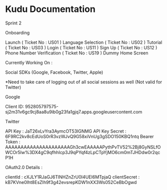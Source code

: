 #  Kudu Documentation

Sprint 2

Onboarding

Launch ( Ticket No : US01 )
Language Selection ( Ticket No : US02 )
Tutorial ( Ticket No : US03 ) 
Login ( Ticket No : US11 )
Sign Up ( Ticket No : US12 )
Phone Number Verification ( Ticket No : US19 )
Dummy Home Screen

Currently Working On :

Social SDKs (Google, Facebook, Twitter, Apple)

*Need to take care of logging out of all social sessions as well (Not valid for Twitter)

Google 

Client ID: 
952805797575-sj2m31v6gc9cj8aa8u9ib0g23fa1gjq7.apps.googleusercontent.com

Twitter

API Key : JaT26xLvYra3AymcOT53IGNMG
API Key Secret : 6F9RC2kv8cEdUoS0rR3vzWJvQ9G58xiVnUg3gSDO150KBQ1ntq
Bearer Token : AAAAAAAAAAAAAAAAAAAAAGh3cwEAAAAAPythPvTV52%2Bj8GyNSLfOWCOr5lw%3DX4gC9qfhhIcp3J9qPYqf4zLpCTpYjMO6cm0mTJHDdw0r2qcP1H

OAuth2.0 Details :

clientId : cXJLY1RJaGJ6TlNHZnZrU0I4UEI6MTpjaQ
clientSecret : kB7KVne0lht8EsZIh9f3g42evsrepKDW1nXX3Ws052CeBbOgwd


